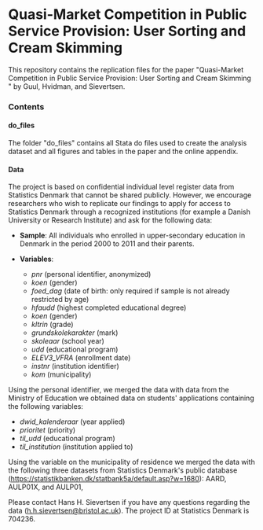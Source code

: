 # Quasi-Market Competition in Public Service Provision: User Sorting and Cream Skimming
 
 
This repository contains the replication files for the paper "Quasi-Market Competition in Public Service Provision: User Sorting and Cream Skimming
 "  by Guul, Hvidman,  and Sievertsen.

### Contents

#### do_files

The folder "do_files" contains all Stata do files used to create the analysis dataset and all figures and tables in the paper and the online appendix.



#### Data

The project is based on confidential individual level register data from Statistics Denmark that cannot be shared publicly. However, we encourage researchers who wish to replicate our findings to apply for access to Statistics Denmark through a recognized institutions (for example a Danish University or Research Institute) and ask for the following data:

- **Sample**: All individuals who enrolled in upper-secondary education in Denmark in the period 2000 to 2011 and their parents.
- **Variables**:

  - *pnr* (personal identifier, anonymized)
  - *koen* (gender)
  - *foed_dag* (date of birth: only required if sample is not already restricted by age)
  - *hfaudd* (highest completed educational degree)
  - *koen* (gender)
  - *kltrin* (grade)
  - *grundskolekarakter* (mark)
  - *skoleaar* (school year)
  - *udd* (educational program)
  - *ELEV3_VFRA* (enrollment date)
  - *instnr* (institution identifier)
  - *kom* (municipality)

Using the personal identifier, we merged the data with data from  the Ministry of Education we obtained data on students' applications containing the following variables:

- *dwid_kalenderaar* (year applied)
- *prioritet* (priority)
- *til_udd* (educational program)
- *til_institution* (institution applied to)

Using the variable on the municipality of residence we merged the data with the following three datasets from Statistics Denmark's public database (https://statistikbanken.dk/statbank5a/default.asp?w=1680): AARD, AULP01X, and AULP01,


Please contact Hans H. Sievertsen if you have any questions regarding the data (h.h.sievertsen@bristol.ac.uk). The project ID at Statistics Denmark is 704236. 


